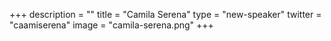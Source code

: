 +++
description = ""
title = "Camila Serena"
type = "new-speaker"
twitter = "caamiserena"
image = "camila-serena.png"
+++